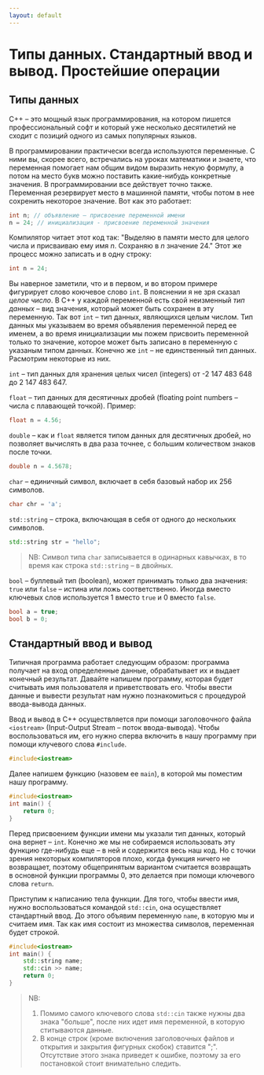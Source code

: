 ```yaml
---
layout: default
---
```


# Типы данных. Стандартный ввод и вывод. Простейшие операции

## Типы данных

C++ – это мощный язык программирования, на котором пишется профессиональный софт и который уже несколько десятилетий не сходит с позиций одного из самых популярных языков.

В программировании практически всегда используются переменные. С ними вы, скорее всего, встречались на уроках математики и знаете, что переменная помогает нам общим видом выразить некую формулу, а потом на место букв можно поставить какие-нибудь конкретные значения. В программировании все действует точно также. Переменная резервирует место в машинной памяти, чтобы потом в нее сохренить некоторое значение. Вот как это работает:

```cpp
int n; // объявление – присвоение переменной имени
n = 24; // инициализация - присвоение переменной значения
```

Компилятор читает этот код так: "Выделяю в памяти место для целого числа и присваиваю ему имя *n*. Сохраняю в *n* значение 24." Этот же процесс можно записать и в одну строку:

```cpp
int n = 24;
```

Вы наверное заметили, что и в первом, и во втором примере фигурирует слово коючевое слово `int`. В пояснении я не зря сказал *целое число*. В C++ у каждой переменной есть свой неизменный *тип данных* – вид значения, который может быть сохранен в эту переменную. Так вот `int` – тип данных, являющихся целым числом. Тип данных мы указываем во время объявления переменной перед ее именем, а во время инициализации мы пожем присвоить переменной только то значение, которое может быть записано в переменную с указаным типом данных. Конечно же `int` – не единственный тип данных. Расмотрим некоторые из них.

`int` – тип данных для хранения целых чисел (integers) от -2 147 483 648 до 2 147 483 647.

`float` – тип данных для десятичных дробей (floating point numbers – числа с плавающей точкой). Пример:

```cpp
float n = 4.56;
```

`double` – как и `float` является типом данных для десятичных дробей, но позволяет вычислять в два раза точнее, с большим количеством знаков после точки.

```cpp
double n = 4.5678;
```

`char` – единичный символ, включает в себя базовый набор их 256 символов.

```cpp
char chr = 'a';
```

`std::string` – строка, включающая в себя от одного до нескольких символов.

```cpp
std::string str = "hello";
```

> NB: Символ типа `char` записывается в одинарных кавычках, в то время как строка `std::string` – в двойных.

`bool` – буллевый тип (boolean), может принимать только два значения: `true` или `false` – истина или ложь соответственно. Иногда вместо ключевых слов используется 1 вместо `true` и 0 вместо `false`.

```cpp
bool a = true;
bool b = 0;
```

## Стандартный ввод и вывод

Типичная программа работает следующим образом: программа получает на вход определенные данные, обрабатывает их и выдает конечный результат. Давайте напишем программу, которая будет считывать имя пользователя и приветствовать его. Чтобы ввести данные и вывести результат нам нужно познакомиться с процедурой ввода-вывода данных.

Ввод и вывод в C++ осуществляется при помощи заголовочного файла `<iostream>` (Input-Output Stream – поток ввода-вывода). Чтобы воспользоваться им, его нужно сперва включить в нашу программу при помощи клучевого слова `#include`.

```cpp
#include<iostream>
```

Далее напишем функцию (назовем ее `main`), в которой мы поместим нашу программу.

```cpp
#include<iostream>
int main() {
    return 0;
}
```

Перед присвоением функции имени мы указали тип данных, который она вернет – `int`. Конечно же мы не собираемся использовать эту функцию где-нибудь еще – в ней и содержится весь наш код. Но с точки зрения некоторых компиляторов плохо, когда функция ничего не возвращает, поэтому общепринятым вариантом считается возвращать в основной функции программы 0, это делается при помощи ключевого слова `return`.

Приступим к написанию тела функции. Для того, чтобы ввести имя, нужно воспользоваться командой `std::cin`, она осуществляет стандартный ввод. До этого объявим переменную `name`, в которую мы и считаем имя. Так как имя состоит из множества символов, переменная будет строкой.

```cpp
#include<iostream>
int main() {
    std::string name;
    std::cin >> name;
    return 0;
}
```

> NB:
> 1. Помимо самого ключевого слова `std::cin` также нужны два знака "больше", после них идет имя переменной, в которую ститываются данные.
> 2. В конце строк (кроме включения заголовочных файлов и открытия и закрытия фигурных скобок) ставится ";". Отсутствие этого знака приведет к ошибке, поэтому за его постановкой стоит внимательно следить.
